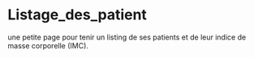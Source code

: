 # Listage_des_patient
 une petite page pour tenir un listing de ses patients et de leur indice de masse corporelle (IMC).
